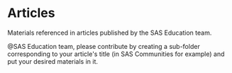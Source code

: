 # Articles

Materials referenced in articles published by the SAS Education team.

@SAS Education team, please contribute by creating a sub-folder corresponding to your article's title (in SAS Communities for example) and put your desired materials in it.
